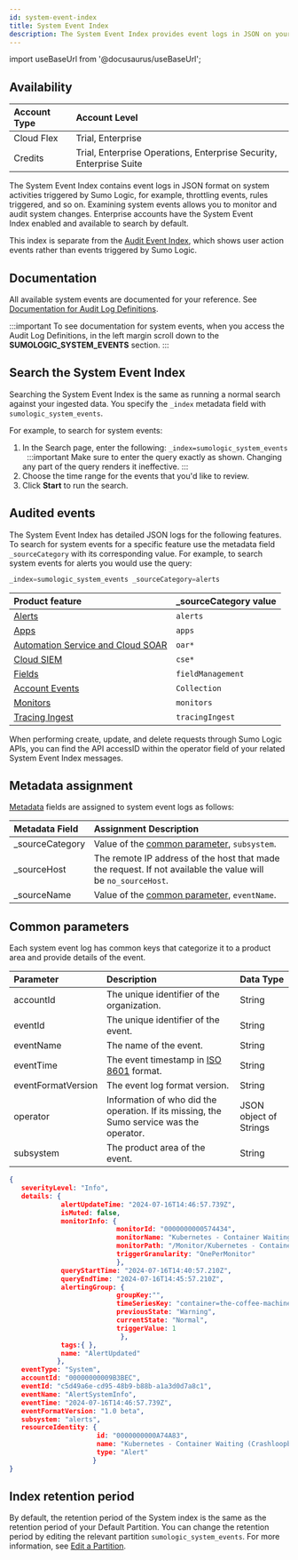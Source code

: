 ```yaml
---
id: system-event-index
title: System Event Index
description: The System Event Index provides event logs in JSON on your organization's system activities allowing you to monitor and audit changes.
---
```


import useBaseUrl from '@docusaurus/useBaseUrl';


## Availability

| Account Type | Account Level |
|:--|:--|
| Cloud Flex | Trial, Enterprise |
| Credits | Trial, Enterprise Operations, Enterprise Security, Enterprise Suite |

The System Event Index contains event logs in JSON format on system activities triggered by Sumo Logic, for example, throttling events, rules triggered, and so on. Examining system events allows you to monitor and audit system changes. Enterprise accounts have the System Event Index enabled and available to search by default. 

This index is separate from the [Audit Event Index](/docs/manage/security/audit-indexes/audit-index), which shows user action events rather than events triggered by Sumo Logic. 

## Documentation 

All available system events are documented for your reference. See [Documentation for Audit Log Definitions](/docs/manage/security/audit-indexes/documentation-audit-log-definitions/).

:::important
To see documentation for system events, when you access the Audit Log Definitions, in the left margin scroll down to the **SUMOLOGIC_SYSTEM_EVENTS** section. 
:::

## Search the System Event Index

Searching the System Event Index is the same as running a normal search against your ingested data. You specify the `_index` metadata field with `sumologic_system_events`. 

For example, to search for system events:

1. In the Search page, enter the following: `_index=sumologic_system_events`  
     :::important
     Make sure to enter the query exactly as shown. Changing any part of the query renders it ineffective.
     :::
1. Choose the time range for the events that you'd like to review.
1. Click **Start** to run the search.

## Audited events

The System Event Index has detailed JSON logs for the following features. To search for system events for a specific feature use the metadata field `_sourceCategory` with its corresponding value. For example, to search system events for alerts you would use the query:

```sql
_index=sumologic_system_events _sourceCategory=alerts
```

| Product feature | _sourceCategory value  |
| :-- | :-- |
| [Alerts](/docs/alerts/monitors/alert-response) | `alerts` |
| [Apps](/docs/integrations/) | `apps` |
| [Automation Service and Cloud SOAR](/docs/platform-services/automation-service/automation-service-audit-logging/) | `oar*` |
| [Cloud SIEM](/docs/cse/administration/cse-audit-logging/) | `cse*` |
| [Fields](/docs/manage/fields) | `fieldManagement` |
| [Account Events](/docs/manage/account-events/) | `Collection` |
| [Monitors](/docs/alerts/monitors) | `monitors` |
| [Tracing Ingest](/docs/apm/traces/tracing-ingest) | `tracingIngest` |

When performing create, update, and delete requests through Sumo Logic APIs, you can find the API accessID within the operator field of your related System Event Index messages.

## Metadata assignment

[Metadata](/docs/search/get-started-with-search/search-basics/built-in-metadata) fields are assigned to system event logs as follows:

| Metadata Field | Assignment Description |
| :-- | :-- |
| _sourceCategory   | Value of the [common parameter](#common-parameters), `subsystem`. |
| _sourceHost | The remote IP address of the host that made the request. If not available the value will be `no_sourceHost`. |
| _sourceName | Value of the [common parameter](#common-parameters), `eventName`. |

## Common parameters

Each system event log has common keys that categorize it to a product area and provide details of the event.

| Parameter | Description | Data Type |
| :-- | :-- | :-- |
| accountId | The unique identifier of the organization. | String |
| eventId | The unique identifier of the event. | String |
| eventName | The name of the event. | String |
| eventTime | The event timestamp in [ISO 8601](https://en.wikipedia.org/wiki/ISO_8601) format. | String |
| eventFormatVersion | The event log format version. | String |
| operator | Information of who did the operation. If its missing, the Sumo service was the operator. | JSON object of Strings |
| subsystem | The product area of the event. | String |

```json
{
   severityLevel: "Info",
   details: {
             alertUpdateTime: "2024-07-16T14:46:57.739Z",
             isMuted: false,
             monitorInfo: {
                           monitorId: "0000000000574434",
                           monitorName: "Kubernetes - Container Waiting (Crashloopbackoff)",
                           monitorPath: "/Monitor/Kubernetes - Container Waiting (Crashloopbackoff)",
                           triggerGranularity: "OnePerMonitor"
                           },
             queryStartTime: "2024-07-16T14:40:57.210Z",
             queryEndTime: "2024-07-16T14:45:57.210Z",
             alertingGroup: {
                           groupKey:"",
                           timeSeriesKey: "container=the-coffee-machine pod=coffee-bar-k8demostaging001-coffeemachine-7566c7dd97-tzxkz cluster=k8sdemo-staging metric=sum namespace=k8demostaging001 ",
                           previousState: "Warning",
                           currentState: "Normal",
                           triggerValue: 1
                            },
             tags:{ },
             name: "AlertUpdated"
            },
   eventType: "System",
   accountId: "00000000009B3BEC",
   eventId: "c5d49a6e-cd95-48b9-b88b-a1a3d0d7a8c1",
   eventName: "AlertSystemInfo",
   eventTime: "2024-07-16T14:46:57.739Z",
   eventFormatVersion: "1.0 beta",
   subsystem: "alerts",
   resourceIdentity: {
                      id: "0000000000A74A83",
                      name: "Kubernetes - Container Waiting (Crashloopbackoff)",
                      type: "Alert"
                     }
}
```

## Index retention period

By default, the retention period of the System index is the same as the retention period of your Default Partition. You can change the retention period by editing the relevant partition `sumologic_system_events`. For more information, see [Edit a Partition](/docs/manage/partitions/data-tiers/create-edit-partition).
